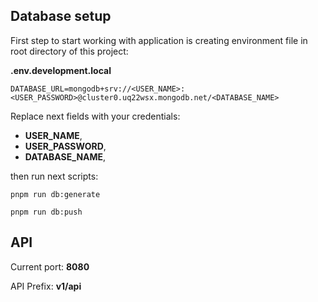 
## Database setup

First step to start working with application is creating environment file in root directory of this project:

**.env.development.local**

```shell
DATABASE_URL=mongodb+srv://<USER_NAME>:<USER_PASSWORD>@cluster0.uq22wsx.mongodb.net/<DATABASE_NAME>
```

Replace next fields with your credentials:
* __USER_NAME__, 
* __USER_PASSWORD__,
* __DATABASE_NAME__,

then run next scripts:

```shell
pnpm run db:generate
```

```shell
pnpm run db:push
```

## API

Current port: **8080**

API Prefix: __v1/api__